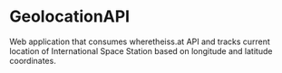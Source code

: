 # GeolocationAPI
Web application that consumes wheretheiss.at API and tracks current location of International Space Station based on longitude and latitude coordinates. 
